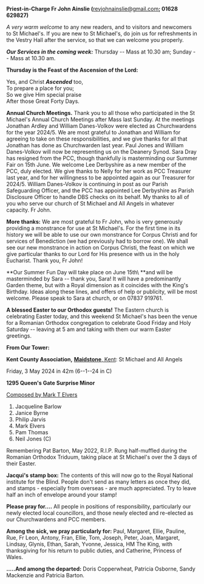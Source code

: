 
**Priest-in-Charge Fr John Ainslie (**<revjohnainslie@gmail.com>**;
01628 629827)**

*A very warm welcome* to any new readers, and to visitors and newcomers
to St Michael\'s. If you are new to St Michael\'s, do join us for
refreshments in the Vestry Hall after the service, so that we can
welcome you properly.

***Our Services in the coming week:*** Thursday -- Mass at 10.30 am;
Sunday -- Mass at 10.30 am.

**Thursday is the Feast of the Ascension of the Lord:**

Yes, and Christ ***Ascended*** too,  
To prepare a place for you;  
So we give Him special praise  
After those Great Forty Days.  

**Annual Church Meetings.**  Thank you to all those who participated in
the St Michael\'s Annual Church Meetings after Mass last Sunday.  At the
meetings Jonathan Ardley and William Danes-Volkov were elected as
Churchwardens for the year 2024/5.  We are most grateful to Jonathan and
William for agreeing to take on these responsibilities, and we give
thanks for all that Jonathan has done as Churchwarden last year.  Paul
Jones and William Danes-Volkov will now be representing us on the
Deanery Synod. Sara Dray has resigned from the PCC, though thankfully is
masterminding our Summer Fair on 15th June. We welcome Lee Derbyshire as
a new member of the PCC, duly elected.  We give thanks to Nelly for her
work as PCC Treasurer last year, and for her willingness to be appointed
again as our Treasurer for 2024/5.  William Danes-Volkov is continuing
in post as our Parish Safeguarding Officer, and the PCC has appointed
Lee Derbyshire as Parish Disclosure Officer to handle DBS checks on its
behalf.  My thanks to all of you who serve our church of St Michael and
All Angels in whatever capacity.  Fr John.

**More thanks:** We are most grateful to Fr John, who is very generously
providing a monstrance for use at St Michael\'s. For the first time in
its history we will be able to use our own monstrance for Corpus Christi
and for services of Benediction (we had previously had to borrow one). 
We shall see our new monstrance in action on Corpus Christi, the feast
on which we give particular thanks to our Lord for His presence with us
in the holy Eucharist. Thank you, Fr John!

**Our Summer Fun Day will take place on June 15th\ **and will be
masterminded by Sara -- thank you, Sara! It will have a predominantly
Garden theme, but with a Royal dimension as it coincides with the
King\'s Birthday. Ideas along these lines, and offers of help or
publicity, will be most welcome. Please speak to Sara at church, or on
07837 919761.

**A blessed Easter to our Orthodox guests!** The Eastern church is
celebrating Easter today, and this weekend St Michael\'s has been the
venue for a Romanian Orthodox congregation to celebrate Good Friday and
Holy Saturday -- leaving at 5 am and taking with them our warm Easter
greetings.

**From Our Tower:**

**Kent County Association,** [**Maidstone**,
Kent](https://dove.cccbr.org.uk/tower/12644#_blank): St Michael and All
Angels

Friday, 3 May 2024 in 42m (6--1--24 in C)

**1295 Queen\'s Gate Surprise Minor**

[Composed by Mark T Elvers](https://bb.ringingworld.co.uk/comp.php?id=2297282)

1. Jacqueline Barlow
2. Janice Byrne
3. Philip Jarvis
4. Mark Elvers
5. Pam Thomas
6. Neil Jones (C)

Remembering Pat Barton, May 2022, R.I.P. Rung half-muffled during the
Romanian Orthodox Triduum, taking place at St Michael\'s over the 3 days
of their Easter.

**Jacqui\'s stamp box:** The contents of this will now go to the Royal
National institute for the Blind. People don\'t send as many letters as
once they did, and stamps - especially from overseas - are much
appreciated. Try to leave half an inch of envelope around your stamp!

**Please pray for....** All people in positions of responsibility,
particularly our newly elected local councillors, and those newly
elected and re-elected as our Churchwardens and PCC members.

**Among the sick, we pray particularly for:** Paul, Margaret, Ellie,
Pauline, Rue, Fr Leon, Antony, Fran, Ellie, Tom, Joseph, Peter, Joan,
Margaret, Lindsay, Glynis, Ethan, Sarah, Yvonne, Jessica, HM The King,
with thanksgiving for his return to public duties, and Catherine,
Princess of Wales.

**.....And among the departed:** Doris Copperwheat, Patricia Osborne,
Sandy Mackenzie and Patricia Barton.
